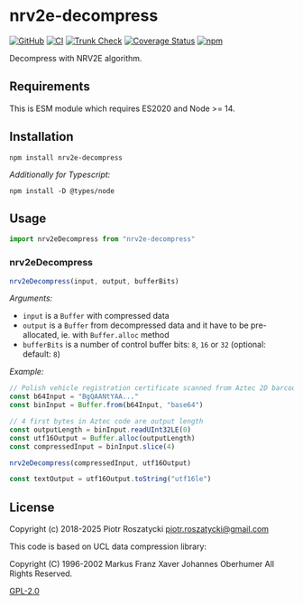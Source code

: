 # nrv2e-decompress

<!-- markdownlint-disable MD013 -->

[![GitHub](https://img.shields.io/github/v/release/dex4er/js-nrv2e-decompress?display_name=tag&sort=semver)](https://github.com/dex4er/js-nrv2e-decompress)
[![CI](https://github.com/dex4er/js-nrv2e-decompress/actions/workflows/ci.yaml/badge.svg)](https://github.com/dex4er/js-nrv2e-decompress/actions/workflows/ci.yaml)
[![Trunk Check](https://github.com/dex4er/js-nrv2e-decompress/actions/workflows/trunk.yaml/badge.svg)](https://github.com/dex4er/js-nrv2e-decompress/actions/workflows/trunk.yaml)
[![Coverage Status](https://coveralls.io/repos/github/dex4er/js-nrv2e-decompress/badge.svg)](https://coveralls.io/github/dex4er/js-nrv2e-decompress)
[![npm](https://img.shields.io/npm/v/nrv2e-decompress.svg)](https://www.npmjs.com/package/nrv2e-decompress)

<!-- markdownlint-enable MD013 -->

Decompress with NRV2E algorithm.

## Requirements

This is ESM module which requires ES2020 and Node >= 14.

## Installation

```shell
npm install nrv2e-decompress
```

_Additionally for Typescript:_

```shell
npm install -D @types/node
```

## Usage

```js
import nrv2eDecompress from "nrv2e-decompress"
```

### nrv2eDecompress

```js
nrv2eDecompress(input, output, bufferBits)
```

_Arguments:_

- `input` is a `Buffer` with compressed data
- `output` is a `Buffer` from decompressed data and it have to be pre-allocated,
  ie. with `Buffer.alloc` method
- `bufferBits` is a number of control buffer bits: `8`, `16` or `32` (optional:
  default: `8`)

_Example:_

```js
// Polish vehicle registration certificate scanned from Aztec 2D barcode
const b64Input = "BgQAANtYAA..."
const binInput = Buffer.from(b64Input, "base64")

// 4 first bytes in Aztec code are output length
const outputLength = binInput.readUInt32LE(0)
const utf16Output = Buffer.alloc(outputLength)
const compressedInput = binInput.slice(4)

nrv2eDecompress(compressedInput, utf16Output)

const textOutput = utf16Output.toString("utf16le")
```

## License

Copyright (c) 2018-2025 Piotr Roszatycki <piotr.roszatycki@gmail.com>

This code is based on UCL data compression library:

Copyright (C) 1996-2002 Markus Franz Xaver Johannes Oberhumer
All Rights Reserved.

[GPL-2.0](https://opensource.org/licenses/GPL-2.0)
